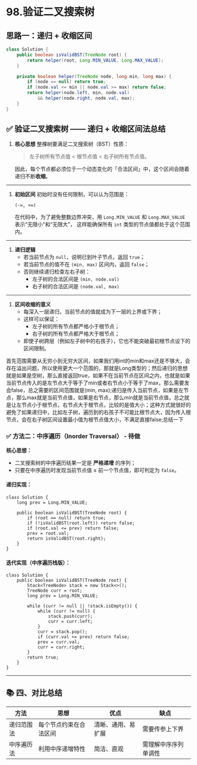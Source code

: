 # 98.验证二叉搜索树

## 思路一：递归 + 收缩区间

```java
class Solution {
    public boolean isValidBST(TreeNode root) {
        return helper(root, Long.MIN_VALUE, Long.MAX_VALUE);
    }

    private boolean helper(TreeNode node, long min, long max) {
        if (node == null) return true;
        if (node.val <= min || node.val >= max) return false;
        return helper(node.left, min, node.val) 
            && helper(node.right, node.val, max);
    }
}

```

## ✅ 验证二叉搜索树 —— 递归 + 收缩区间法总结

1. **核心思想**
   整棵树要满足二叉搜索树（BST）性质：

   > 左子树所有节点值 < 根节点值 < 右子树所有节点值。

   因此，每个节点都必须位于一个动态变化的「合法区间」中，这个区间会随着递归不断**收缩**。

------

1. **初始区间**
   初始时没有任何限制，可以认为范围是：

   ```
   (-∞, +∞)
   ```

   在代码中，为了避免整数边界冲突，用 `Long.MIN_VALUE` 和 `Long.MAX_VALUE` 表示“无限小”和“无限大”，
   这样能确保所有 `int` 类型的节点值都处于这个范围内。

------

1. **递归逻辑**
    - 若当前节点为 `null`，说明已到叶子节点，返回 `true`；
    - 若当前节点的值不在 `(min, max)` 区间内，返回 `false`；
    - 否则继续递归检查左右子树：
        - 左子树的合法区间是 `(min, node.val)`
        - 右子树的合法区间是 `(node.val, max)`

------

1. **区间收缩的意义**
    - 每深入一层递归，当前节点的值就成为下一层的上界或下界；
    - 这样可以保证：
        - 左子树的所有节点都严格小于根节点；
        - 右子树的所有节点都严格大于根节点；
    - 即使子树跨层（例如左子树中的右孩子），它也不能突破最初根节点设下的区间限制。

首先范围需要从无穷小到无穷大区间，如果我们用int的min和max还是不够大，会存在溢出问题，所以使用更大一个范围的，那就是Long类型的；然后递归的思想就是如果是空树，那么直接返回true，如果不在当前节点在区间之内，也就是如果当前节点传入的是左节点大于等于了min或者右节点小于等于了max，那么需要发会false，总之需要的区间范围就是(min, max);递归是传入当前节点，如果是左节点，那么max就是当前节点值，如果是右节点，那么min就是当前节点值，总之就是让左节点小于根节点，右节点大于根节点，比较的是值大小；这种方式就很好的避免了如果递归中，比如左子树，遍历到的右孩子不可能比根节点大，因为传入根节点，会在右子树区间设置最小值为根节点值大小，不满足直接false;总结一下

### ✅ 方法二：中序遍历（Inorder Traversal） - 待做

**核心思想：**

- 二叉搜索树的中序遍历结果一定是 **严格递增** 的序列；
- 只要在中序遍历时发现当前节点值 ≤ 前一个节点值，即可判定为 `false`。

#### 递归实现：

```
class Solution {
    long prev = Long.MIN_VALUE;

    public boolean isValidBST(TreeNode root) {
        if (root == null) return true;
        if (!isValidBST(root.left)) return false;
        if (root.val <= prev) return false;
        prev = root.val;
        return isValidBST(root.right);
    }
}
```

#### 迭代实现（中序遍历栈版）：

```
class Solution {
    public boolean isValidBST(TreeNode root) {
        Stack<TreeNode> stack = new Stack<>();
        TreeNode curr = root;
        long prev = Long.MIN_VALUE;

        while (curr != null || !stack.isEmpty()) {
            while (curr != null) {
                stack.push(curr);
                curr = curr.left;
            }
            curr = stack.pop();
            if (curr.val <= prev) return false;
            prev = curr.val;
            curr = curr.right;
        }
        return true;
    }
}
```

------

## 📚 四、对比总结

| 方法       | 思想                   | 优点               | 缺点                 |
| ---------- | ---------------------- | ------------------ | -------------------- |
| 递归范围法 | 每个节点约束在合法区间 | 清晰、通用、易扩展 | 需要传参上下界       |
| 中序遍历法 | 利用中序递增特性       | 简洁、直观         | 需理解中序序列单调性 |
